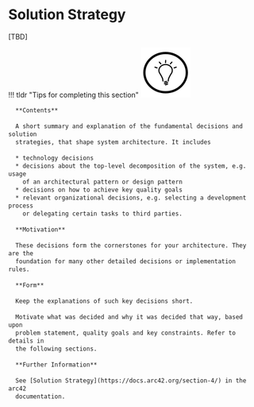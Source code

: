 # Solution Strategy

[TBD]

!!! tldr "Tips for completing this section"
      ![img](images/04-solution-strategy-overview.svg)

      **Contents**

      A short summary and explanation of the fundamental decisions and solution
      strategies, that shape system architecture. It includes

      * technology decisions
      * decisions about the top-level decomposition of the system, e.g. usage
        of an architectural pattern or design pattern
      * decisions on how to achieve key quality goals
      * relevant organizational decisions, e.g. selecting a development process
        or delegating certain tasks to third parties.

      **Motivation**

      These decisions form the cornerstones for your architecture. They are the
      foundation for many other detailed decisions or implementation rules.

      **Form**

      Keep the explanations of such key decisions short.

      Motivate what was decided and why it was decided that way, based upon
      problem statement, quality goals and key constraints. Refer to details in
      the following sections.

      **Further Information**

      See [Solution Strategy](https://docs.arc42.org/section-4/) in the arc42
      documentation.
